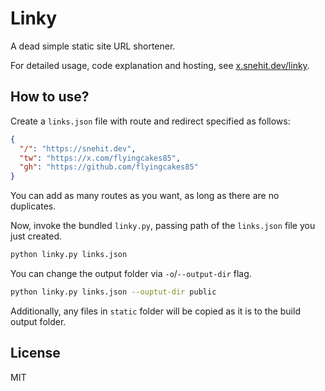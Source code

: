 # Linky

A dead simple static site URL shortener.

For detailed usage, code explanation and hosting, see [x.snehit.dev/linky](https://x.snehit.dev/linky).

## How to use?

Create a `links.json` file with route and redirect specified as follows:

```json
{
  "/": "https://snehit.dev",
  "tw": "https://x.com/flyingcakes85",
  "gh": "https://github.com/flyingcakes85"
}
```

You can add as many routes as you want, as long as there are no duplicates.

Now, invoke the bundled `linky.py`, passing path of the `links.json` file you just created.

```sh
python linky.py links.json
```

You can change the output folder via `-o`/`--output-dir` flag.

```sh
python linky.py links.json --ouptut-dir public
```

Additionally, any files in `static` folder will be copied as it is to the build output folder.

## License

MIT